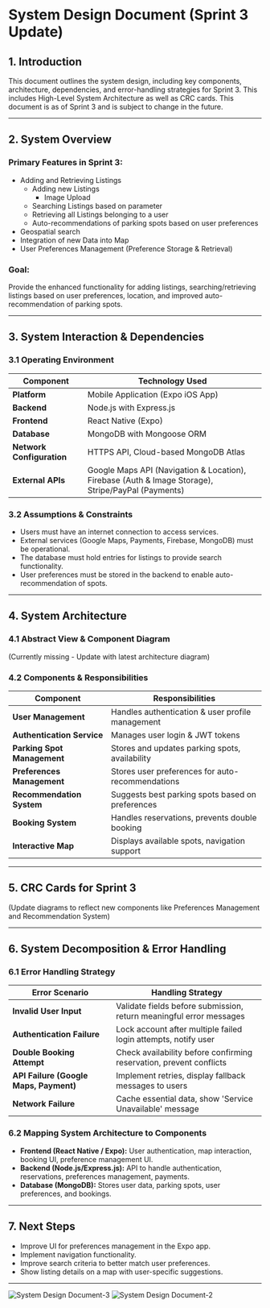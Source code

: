 

# **System Design Document (Sprint 3 Update)**

## **1. Introduction**

This document outlines the system design, including key components, architecture, dependencies, and error-handling strategies for Sprint 3. This includes High-Level System Architecture as well as CRC cards. This document is as of Sprint 3 and is subject to change in the future.

---

## **2. System Overview**

### **Primary Features in Sprint 3:**
- Adding and Retrieving Listings
    - Adding new Listings
        - Image Upload
    - Searching Listings based on parameter
    - Retrieving all Listings belonging to a user
    - Auto-recommendations of parking spots based on user preferences
- Geospatial search
- Integration of new Data into Map
- User Preferences Management (Preference Storage & Retrieval)

### **Goal:**
Provide the enhanced functionality for adding listings, searching/retrieving listings based on user preferences, location, and improved auto-recommendation of parking spots.

---

## **3. System Interaction & Dependencies**

### **3.1 Operating Environment**

| Component                 | Technology Used                                                                           |
| ------------------------- |-------------------------------------------------------------------------------------------|
| **Platform**              | Mobile Application (Expo iOS App)                                                         |
| **Backend**               | Node.js with Express.js                                                                   |
| **Frontend**              | React Native (Expo)                                                                       |
| **Database**              | MongoDB with Mongoose ORM                                                                 |
| **Network Configuration** | HTTPS API, Cloud-based MongoDB Atlas                                                      |
| **External APIs**         | Google Maps API (Navigation & Location), Firebase (Auth & Image Storage), Stripe/PayPal (Payments) |

### **3.2 Assumptions & Constraints**

- Users must have an internet connection to access services.
- External services (Google Maps, Payments, Firebase, MongoDB) must be operational.
- The database must hold entries for listings to provide search functionality.
- User preferences must be stored in the backend to enable auto-recommendation of spots.

---

## **4. System Architecture**

### **4.1 Abstract View & Component Diagram**

(Currently missing - Update with latest architecture diagram)

### **4.2 Components & Responsibilities**

| Component                   | Responsibilities                                  |
| --------------------------- | ------------------------------------------------ |
| **User Management**         | Handles authentication & user profile management |
| **Authentication Service**  | Manages user login & JWT tokens                  |
| **Parking Spot Management** | Stores and updates parking spots, availability   |
| **Preferences Management**  | Stores user preferences for auto-recommendations |
| **Recommendation System**   | Suggests best parking spots based on preferences |
| **Booking System**          | Handles reservations, prevents double booking    |
| **Interactive Map**         | Displays available spots, navigation support     |

---

## **5. CRC Cards for Sprint 3**

(Update diagrams to reflect new components like Preferences Management and Recommendation System)

---

## **6. System Decomposition & Error Handling**

### **6.1 Error Handling Strategy**

| Error Scenario                         | Handling Strategy                                                   |
| ------------------------------------- | ------------------------------------------------------------------- |
| **Invalid User Input**                | Validate fields before submission, return meaningful error messages |
| **Authentication Failure**            | Lock account after multiple failed login attempts, notify user      |
| **Double Booking Attempt**            | Check availability before confirming reservation, prevent conflicts |
| **API Failure (Google Maps, Payment)**| Implement retries, display fallback messages to users               |
| **Network Failure**                   | Cache essential data, show 'Service Unavailable' message            |

### **6.2 Mapping System Architecture to Components**

- **Frontend (React Native / Expo):** User authentication, map interaction, booking UI, preference management UI.
- **Backend (Node.js/Express.js):** API to handle authentication, reservations, preferences management, payments.
- **Database (MongoDB):** Stores user data, parking spots, user preferences, and bookings.

---

## **7. Next Steps**

- Improve UI for preferences management in the Expo app.
- Implement navigation functionality.
- Improve search criteria to better match user preferences.
- Show listing details on a map with user-specific suggestions.

---




![System Design Document-3](https://github.com/user-attachments/assets/b4c2504a-9869-47bb-bcb5-088f8f93b093)
![System Design Document-2](https://github.com/user-attachments/assets/5dce640f-2461-46b9-9f55-6438f5ef2679)
